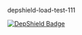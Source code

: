 depshield-load-test-111

[![DepShield Badge](https://cpeters2.dev.depshield.sonatype.org/badges/depshield-load-cpeters2d/depshield-load-test-111/depshield.svg)](https://sonatype.github.io/depshield-github-pages)
